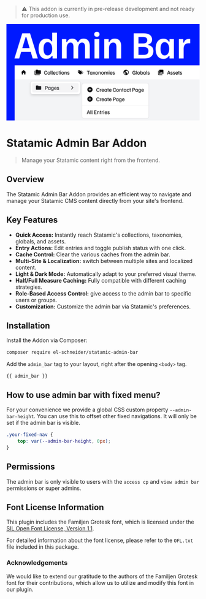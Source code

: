 > ⚠️ This addon is currently in pre-release development and not ready for production use.

![Admin Bar](./ab_github.png)

# Statamic Admin Bar Addon

> Manage your Statamic content right from the frontend.

## Overview

The Statamic Admin Bar Addon provides an efficient way to navigate and manage your Statamic CMS content directly from your site's frontend.

## Key Features

- **Quick Access:** Instantly reach Statamic's collections, taxonomies, globals, and assets.
- **Entry Actions:** Edit entries and toggle publish status with one click.
- **Cache Control:** Clear the various caches from the admin bar.
- **Multi-Site & Localization:** switch between multiple sites and localized content.
- **Light & Dark Mode:** Automatically adapt to your preferred visual theme.
- **Half/Full Measure Caching:** Fully compatible with different caching strategies.
- **Role-Based Access Control:** give access to the admin bar to specific users or groups.
- **Customization:** Customize the admin bar via Statamic's preferences.

## Installation

Install the Addon via Composer:

```bash
composer require el-schneider/statamic-admin-bar
```

Add the `admin_bar` tag to your layout, right after the opening `<body>` tag.

```antlers
{{ admin_bar }}
```

## How to use admin bar with fixed menu?

For your convenience we provide a global CSS custom property `--admin-bar-height`. You can use this to offset other fixed navigations. It will only be set if the admin bar is visible.

```css
.your-fixed-nav {
    top: var(--admin-bar-height, 0px);
}
```

## Permissions

The admin bar is only visible to users with the `access cp` and `view admin bar` permissions or super admins.

## Font License Information

This plugin includes the Familjen Grotesk font, which is licensed under the [SIL Open Font License, Version 1.1](http://scripts.sil.org/OFL).

For detailed information about the font license, please refer to the `OFL.txt` file included in this package.

### Acknowledgements

We would like to extend our gratitude to the authors of the Familjen Grotesk font for their contributions, which allow us to utilize and modify this font in our plugin.
